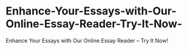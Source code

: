 # Enhance-Your-Essays-with-Our-Online-Essay-Reader-Try-It-Now-
Enhance Your Essays with Our Online Essay Reader – Try It Now!
